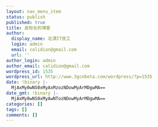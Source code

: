 ```yaml
---
layout: nav_menu_item
status: publish
published: true
title: 皮校长的博客
author:
  display_name: 北漂IT民工
  login: admin
  email: calidion@gmail.com
  url: ''
author_login: admin
author_email: calidion@gmail.com
wordpress_id: 1535
wordpress_url: http://www.3gcnbeta.com/wordpress/?p=1535
date: !binary |-
  MjAxMy0wNS0xMyAxMzozNDowMyArMDgwMA==
date_gmt: !binary |-
  MjAxMy0wNS0xMyAwNTozNDowMyArMDgwMA==
categories: []
tags: []
comments: []
---
```


